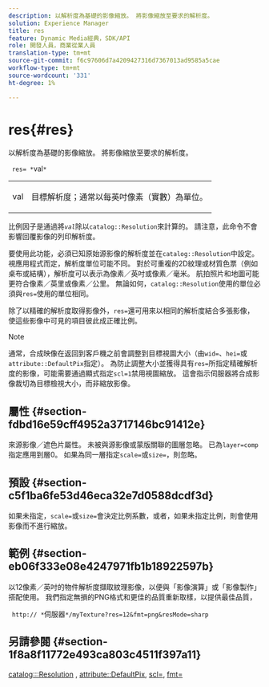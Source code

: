 ```yaml
---
description: 以解析度為基礎的影像縮放。 將影像縮放至要求的解析度。
solution: Experience Manager
title: res
feature: Dynamic Media經典，SDK/API
role: 開發人員，商業從業人員
translation-type: tm+mt
source-git-commit: f6c97606d7a4209427316d7367013ad9585a5cae
workflow-type: tm+mt
source-wordcount: '331'
ht-degree: 1%

---
```



# res{#res}

以解析度為基礎的影像縮放。 將影像縮放至要求的解析度。

` res= *`val`*`

<table id="simpletable_E69F3709266749C4A165C90FF18FF5AA"> 
 <tr class="strow"> 
  <td class="stentry"> <p> <span class="varname"> val  </span> </p> </td> 
  <td class="stentry"> <p>目標解析度；通常以每英吋像素（實數）為單位。 </p> </td> 
 </tr> 
</table>

比例因子是通過將&#x200B;*`val`*&#x200B;除以`catalog::Resolution`來計算的。 請注意，此命令不會影響回覆影像的列印解析度。

要使用此功能，必須已知原始源影像的解析度並在`catalog::Resolution`中設定。 視應用程式而定，解析度單位可能不同。 對於可重複的2D紋理或材質色票（例如桌布或結構），解析度可以表示為像素／英吋或像素／毫米。 航拍照片和地圖可能更符合像素／英里或像素／公里。 無論如何，`catalog::Resolution`使用的單位必須與`res=`使用的單位相同。

除了以精確的解析度取得影像外，`res=`還可用來以相同的解析度結合多張影像，使這些影像中可見的項目彼此成正確比例。

>[!NOTE]
>
>通常，合成映像在返回到客戶機之前會調整到目標視圖大小（由`wid=`、`hei=`或`attribute::DefaultPix`指定）。 為防止調整大小並獲得具有`res=`所指定精確解析度的影像，可能需要通過顯式指定`scl=1`禁用視圖縮放。 這會指示伺服器將合成影像裁切為目標檢視大小，而非縮放影像。

## 屬性 {#section-fdbd16e59cff4952a3717146bc91412e}

來源影像／遮色片屬性。 未被與源影像或蒙版關聯的圖層忽略。 已為`layer=comp`指定應用到層0。 如果為同一層指定`scale=`或`size=`，則忽略。

## 預設 {#section-c5f1ba6fe53d46eca32e7d0588dcdf3d}

如果未指定，`scale=`或`size=`會決定比例系數，或者，如果未指定比例，則會使用影像而不進行縮放。

## 範例 {#section-eb06f333e08e4247971fb1b18922597b}

以12像素／英吋的物件解析度擷取紋理影像，以便與「影像演算」或「影像製作」搭配使用。 我們指定無損的PNG格式和更佳的品質重新取樣，以提供最佳品質，

` http:// *`伺服器`*/myTexture?res=12&fmt=png&resMode=sharp`

## 另請參閱 {#section-1f8a8f11772e493ca803c4511f397a11}

[catalog:::Resolution](../../../../../is-api/image-catalog/image-serving-api-ref/c-image-catalog-reference/c-image-svg-data-reference/c-image-data-reference/r-resolution-cat.md#reference-de489f5f36b64bd0831749546f8728e1) ,  [attribute::DefaultPix](../../../../../is-api/image-catalog/image-serving-api-ref/c-image-catalog-reference/c-attributes-reference/r-defaultpix.md#reference-996b2c22b30f4fd9b970c84063306df1), [scl=](../../../../../is-api/http-ref/image-serving-api-ref/c-http-protocol-reference/c-command-reference/r-scl.md#reference-b2a74e493d0d407e98fe350551ba3fcc), [fmt=](../../../../../is-api/http-ref/image-serving-api-ref/c-http-protocol-reference/c-command-reference/r-is-http-fmt.md#reference-cdf10043423b45ba9fe15157fb3ae37a)
